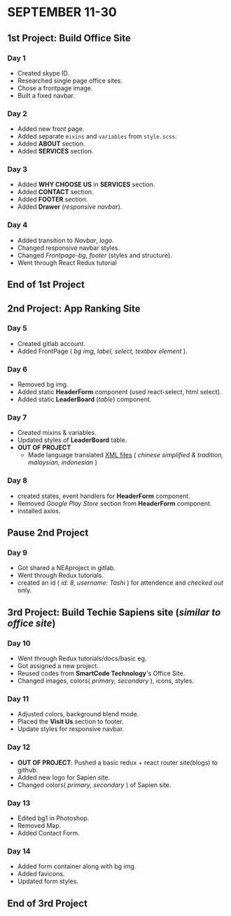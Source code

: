 # SEPTEMBER 11-30
## **1st Project:** Build Office Site

### Day 1
* Created skype ID.
* Researched single page office sites.
* Chose a frontpage image.
* Built a fixed navbar.

### Day 2
* Added new front page.
* Added separate `mixins` and `variables` from `style.scss`.
* Added **ABOUT** section.
* Added **SERVICES** section.

### Day 3
* Added **WHY CHOOSE US** in **SERVICES** section.
* Added **CONTACT** section.  
* Added **FOOTER** section.
* Added **Drawer** (*responsive navbar*). 

### Day 4 
* Added transition to *Navbar*, *logo*.
* Changed responsive navbar styles.
* Changed *Frontpage-bg*, *footer* (styles and structure).
* Went through React Redux tutorial

## **End of 1st Project**

## **2nd Project:** App Ranking Site

### Day 5
* Created gitlab account.
* Added FrontPage ( *bg img, label, select, textbox element* ).

### Day 6
* Removed bg img.
* Added static **HeaderForm** component (used react-select, html select). 
* Added static **LeaderBoard** (*table*) component.

### Day 7
* Created mixins & variables.
* Updated styles of **LeaderBoard** table.
* **OUT OF PROJECT**
    * Made language translated [XML files](https://github.com/tacmoktan/Internship-Side-tasks/tree/master/Language-Translation) ( *chinese simplified & tradition, malaysian, indonesian* )

### Day 8
* created states, event handlers for **HeaderForm** component.
* Removed *Google Play Store* section from **HeaderForm** component.
* installed axios.

## **Pause 2nd Project**

### Day 9
* Got shared a NEAproject in gitlab.
* Went through Redux tutorials.
* created an id ( *id: 8, username: Tashi* ) for attendence and *checked out* only. 

## **3rd Project**: Build Techie Sapiens site (*similar to office site*)

### Day 10
* Went through Redux tutorials/docs/basic eg.
* Got assigned a new project.
* Reused codes from **SmartCode Technology**'s Office Site.
* Changed images, colors( *primary, secondary* ), icons, styles.

### Day 11
* Adjusted colors, background blend mode.
* Placed the **Visit Us** section to footer.
* Update styles for responsive navbar.

### Day 12
* **OUT OF PROJECT**: Pushed a basic redux + react router site(blogs) to github.
* Added new logo for Sapien site.
* Changed colors( *primary, secondary* ) of Sapien site.

### Day 13
* Edited bg1 in Photoshop.
* Removed Map.
* Added Contact Form.

### Day 14
* Added form container along with bg img.
* Added favicons.
* Updated form styles.

## **End of 3rd Project**